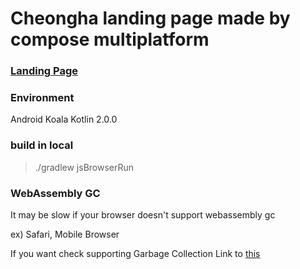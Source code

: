 # Cheongha landing page made by compose multiplatform

### [Landing Page](https://withpeace.github.io/cheongha.github.io/)

### Environment
Android Koala
Kotlin 2.0.0

### build in local
> ./gradlew jsBrowserRun

### WebAssembly GC
It may be slow if your browser doesn't support webassembly gc

ex) Safari, Mobile Browser

If you want check supporting Garbage Collection
Link to [this](https://webassembly.org/features/)
